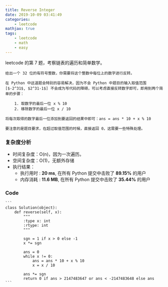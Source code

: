 ```yaml
---
title: Reverse Integer
date: 2019-10-09 03:41:49
categories:
    - leetcode
mathjax: true
tags: 
    - leetcode
    - math
    - easy
---
```


leetcode 的第 7 题，考察链表的遍历和简单数学。

    给出一个 32 位的有符号整数，你需要将这个整数中每位上的数字进行反转。

<!-- more -->

    在 Python 中这道题会特别的容易解决，因为不会 Python 中题目的输入取值范围 [$-2^31$, $2^31-1$] 不会成为写代码的障碍，可以考虑直接反转数字即可，即用到两个简单的步骤：

        1. 取数字的最后一位 x % 10
        2. 移除数字的最后一位 x / 10

    将每次取得的数字最后一位添加到要返回的结果中即可：ans = ans * 10 + x % 10

    要注意的是题目要求，在超过取值范围的时候，直接返回 0，这需要一些特殊处理。

### 复杂度分析

- 时间复杂度：O(n)，因为一次遍历。
- 空间复杂度：O(1)，无额外存储
- 执行结果：
  - 执行用时 : **20 ms**, 在所有 Python 提交中击败了 **89.15%** 的用户
  - 内存消耗 : **11.6 MB**, 在所有 Python 提交中击败了 **35.44%** 的用户

### Code

    ```
    class Solution(object):
        def reverse(self, x):
            """
            :type x: int
            :rtype: int
            """

            sgn = 1 if x > 0 else -1
            x *= sgn

            ans = 0
            while x != 0:
                ans = ans * 10 + x % 10
                x = x / 10

            ans *= sgn
            return 0 if ans > 2147483647 or ans < -2147483648 else ans
    ```
